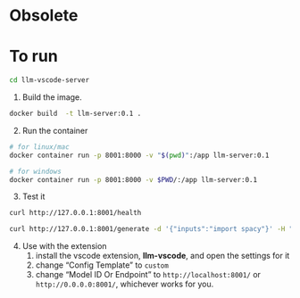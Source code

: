 # Obsolete

# To run
```bash
cd llm-vscode-server
```
1. Build the image.
```bash
docker build  -t llm-server:0.1 .
```

2. Run the container
```bash
# for linux/mac
docker container run -p 8001:8000 -v "$(pwd)":/app llm-server:0.1

# for windows
docker container run -p 8001:8000 -v $PWD/:/app llm-server:0.1
```

3. Test it
```bash
curl http://127.0.0.1:8001/health
```

```bash
curl http://127.0.0.1:8001/generate -d '{"inputs":"import spacy"}' -H "Content-Type: application/json"
```

4. Use with the extension
    1. install the vscode extension, **llm-vscode**, and open the settings for it
    2. change “Config Template” to `custom`
    3. change “Model ID Or Endpoint” to `http://localhost:8001/` or `http://0.0.0.0:8001/`, whichever works for you.
